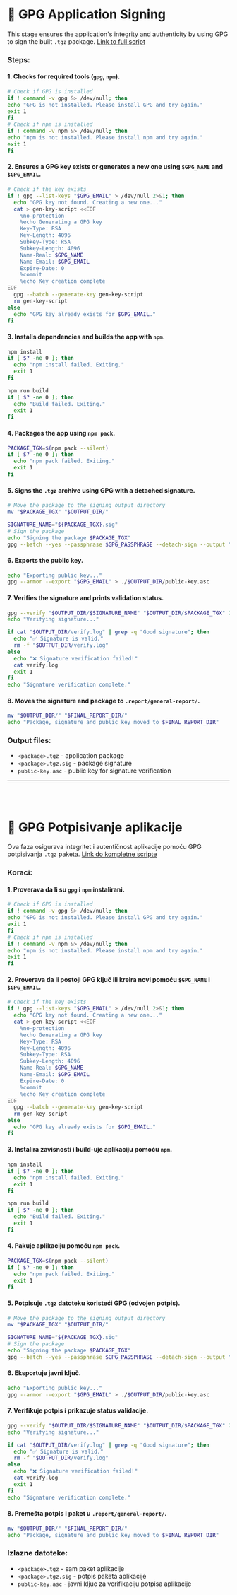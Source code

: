 # 🔐 GPG Application Signing

<a id="english"></a>

This stage ensures the application's integrity and authenticity by using GPG to sign the built `.tgz` package. [Link to full script](https://github.com/your-org/your-repo/blob/main/.signing/sign.sh)

### Steps:
#### 1. Checks for required tools (`gpg`, `npm`).
```bash
# Check if GPG is installed
if ! command -v gpg &> /dev/null; then
echo "GPG is not installed. Please install GPG and try again."
exit 1
fi
# Check if npm is installed
if ! command -v npm &> /dev/null; then
echo "npm is not installed. Please install npm and try again."
exit 1
fi
```
#### 2. Ensures a GPG key exists or generates a new one using `$GPG_NAME` and `$GPG_EMAIL`.
```bash
# Check if the key exists
if ! gpg --list-keys "$GPG_EMAIL" > /dev/null 2>&1; then
  echo "GPG key not found. Creating a new one..."
  cat > gen-key-script <<EOF
    %no-protection
    %echo Generating a GPG key
    Key-Type: RSA
    Key-Length: 4096
    Subkey-Type: RSA
    Subkey-Length: 4096
    Name-Real: $GPG_NAME
    Name-Email: $GPG_EMAIL
    Expire-Date: 0
    %commit
    %echo Key creation complete
EOF
  gpg --batch --generate-key gen-key-script
  rm gen-key-script
else
  echo "GPG key already exists for $GPG_EMAIL."
fi
```
#### 3. Installs dependencies and builds the app with `npm`.
```bash
npm install
if [ $? -ne 0 ]; then
  echo "npm install failed. Exiting."
  exit 1
fi

npm run build
if [ $? -ne 0 ]; then
  echo "Build failed. Exiting."
  exit 1
fi
```
#### 4. Packages the app using `npm pack`.
```bash
PACKAGE_TGX=$(npm pack --silent)
if [ $? -ne 0 ]; then
  echo "npm pack failed. Exiting."
  exit 1
fi
```
#### 5. Signs the `.tgz` archive using GPG with a detached signature.
```bash
# Move the package to the signing output directory
mv "$PACKAGE_TGX" "$OUTPUT_DIR/"

SIGNATURE_NAME="${PACKAGE_TGX}.sig"
# Sign the package
echo "Signing the package $PACKAGE_TGX"
gpg --batch --yes --passphrase $GPG_PASSPHRASE --detach-sign --output "$OUTPUT_DIR/$SIGNATURE_NAME" "$OUTPUT_DIR/$PACKAGE_TGX"
```
#### 6. Exports the public key.
```bash
echo "Exporting public key..."
gpg --armor --export "$GPG_EMAIL" > ./$OUTPUT_DIR/public-key.asc
```
#### 7. Verifies the signature and prints validation status.
```bash
gpg --verify "$OUTPUT_DIR/$SIGNATURE_NAME" "$OUTPUT_DIR/$PACKAGE_TGX" 2>&1 | tee "$OUTPUT_DIR/verify.log" 
echo "Verifying signature..."

if cat "$OUTPUT_DIR/verify.log" | grep -q "Good signature"; then
  echo "✅ Signature is valid."
  rm -f "$OUTPUT_DIR/verify.log"
else
  echo "❌ Signature verification failed!"
  cat verify.log
  exit 1
fi
echo "Signature verification complete."
```
#### 8. Moves the signature and package to `.report/general-report/`.
```bash
mv "$OUTPUT_DIR/" "$FINAL_REPORT_DIR/"
echo "Package, signature and public key moved to $FINAL_REPORT_DIR"
```

### Output files:
- `<package>.tgz` - application package
- `<package>.tgz.sig` - package signature
- `public-key.asc` - public key for signature verification

---
<br><br>

<a id="srpski"></a>

# 🔐 GPG Potpisivanje aplikacije


Ova faza osigurava integritet i autentičnost aplikacije pomoću GPG potpisivanja `.tgz` paketa. [Link do kompletne scripte](https://github.com/your-org/your-repo/blob/main/.signing/sign.sh)

### Koraci:
#### 1. Proverava da li su `gpg` i `npm` instalirani.
```bash
# Check if GPG is installed
if ! command -v gpg &> /dev/null; then
echo "GPG is not installed. Please install GPG and try again."
exit 1
fi
# Check if npm is installed
if ! command -v npm &> /dev/null; then
echo "npm is not installed. Please install npm and try again."
exit 1
fi
```
#### 2. Proverava da li postoji GPG ključ ili kreira novi pomoću `$GPG_NAME` i `$GPG_EMAIL`.
```bash
# Check if the key exists
if ! gpg --list-keys "$GPG_EMAIL" > /dev/null 2>&1; then
  echo "GPG key not found. Creating a new one..."
  cat > gen-key-script <<EOF
    %no-protection
    %echo Generating a GPG key
    Key-Type: RSA
    Key-Length: 4096
    Subkey-Type: RSA
    Subkey-Length: 4096
    Name-Real: $GPG_NAME
    Name-Email: $GPG_EMAIL
    Expire-Date: 0
    %commit
    %echo Key creation complete
EOF
  gpg --batch --generate-key gen-key-script
  rm gen-key-script
else
  echo "GPG key already exists for $GPG_EMAIL."
fi
```
#### 3. Instalira zavisnosti i build-uje aplikaciju pomoću `npm`.
```bash
npm install
if [ $? -ne 0 ]; then
  echo "npm install failed. Exiting."
  exit 1
fi

npm run build
if [ $? -ne 0 ]; then
  echo "Build failed. Exiting."
  exit 1
fi
```
#### 4. Pakuje aplikaciju pomoću `npm pack`.
```bash
PACKAGE_TGX=$(npm pack --silent)
if [ $? -ne 0 ]; then
  echo "npm pack failed. Exiting."
  exit 1
fi
```
#### 5. Potpisuje `.tgz` datoteku koristeći GPG (odvojen potpis).
```bash
# Move the package to the signing output directory
mv "$PACKAGE_TGX" "$OUTPUT_DIR/"

SIGNATURE_NAME="${PACKAGE_TGX}.sig"
# Sign the package
echo "Signing the package $PACKAGE_TGX"
gpg --batch --yes --passphrase $GPG_PASSPHRASE --detach-sign --output "$OUTPUT_DIR/$SIGNATURE_NAME" "$OUTPUT_DIR/$PACKAGE_TGX"
```
#### 6. Eksportuje javni ključ.
```bash
echo "Exporting public key..."
gpg --armor --export "$GPG_EMAIL" > ./$OUTPUT_DIR/public-key.asc
```
#### 7. Verifikuje potpis i prikazuje status validacije.
```bash
gpg --verify "$OUTPUT_DIR/$SIGNATURE_NAME" "$OUTPUT_DIR/$PACKAGE_TGX" 2>&1 | tee "$OUTPUT_DIR/verify.log" 
echo "Verifying signature..."

if cat "$OUTPUT_DIR/verify.log" | grep -q "Good signature"; then
  echo "✅ Signature is valid."
  rm -f "$OUTPUT_DIR/verify.log"
else
  echo "❌ Signature verification failed!"
  cat verify.log
  exit 1
fi
echo "Signature verification complete."
```
#### 8. Premešta potpis i paket u `.report/general-report/`.
```bash
mv "$OUTPUT_DIR/" "$FINAL_REPORT_DIR/"
echo "Package, signature and public key moved to $FINAL_REPORT_DIR"
```

### Izlazne datoteke:
- `<package>.tgz` - sam paket aplikacije
- `<package>.tgz.sig` - potpis paketa aplikacije
- `public-key.asc` - javni kljuc za verifikaciju potpisa aplikacije
